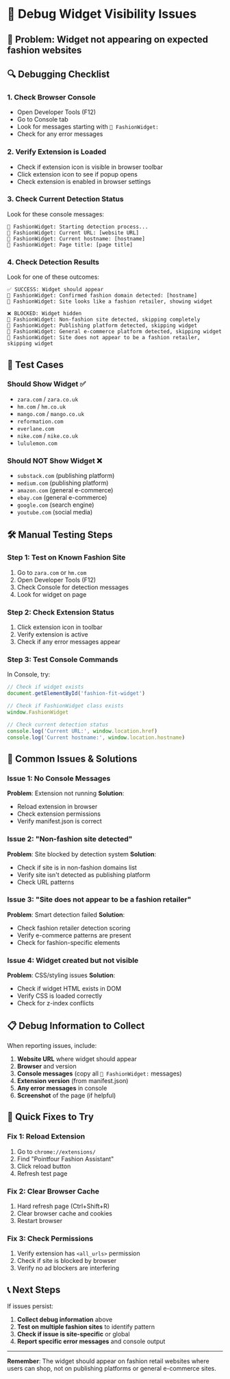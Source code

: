 # 🐛 Debug Widget Visibility Issues

## 🚨 **Problem**: Widget not appearing on expected fashion websites

## 🔍 **Debugging Checklist**

### 1. **Check Browser Console**
- Open Developer Tools (F12)
- Go to Console tab
- Look for messages starting with `🎯 FashionWidget:`
- Check for any error messages

### 2. **Verify Extension is Loaded**
- Check if extension icon is visible in browser toolbar
- Click extension icon to see if popup opens
- Check extension is enabled in browser settings

### 3. **Check Current Detection Status**
Look for these console messages:
```
🎯 FashionWidget: Starting detection process...
🎯 FashionWidget: Current URL: [website URL]
🎯 FashionWidget: Current hostname: [hostname]
🎯 FashionWidget: Page title: [page title]
```

### 4. **Check Detection Results**
Look for one of these outcomes:
```
✅ SUCCESS: Widget should appear
🎯 FashionWidget: Confirmed fashion domain detected: [hostname]
🎯 FashionWidget: Site looks like a fashion retailer, showing widget

❌ BLOCKED: Widget hidden
🎯 FashionWidget: Non-fashion site detected, skipping completely
🎯 FashionWidget: Publishing platform detected, skipping widget
🎯 FashionWidget: General e-commerce platform detected, skipping widget
🎯 FashionWidget: Site does not appear to be a fashion retailer, skipping widget
```

## 🧪 **Test Cases**

### **Should Show Widget** ✅
- `zara.com` / `zara.co.uk`
- `hm.com` / `hm.co.uk`
- `mango.com` / `mango.co.uk`
- `reformation.com`
- `everlane.com`
- `nike.com` / `nike.co.uk`
- `lululemon.com`

### **Should NOT Show Widget** ❌
- `substack.com` (publishing platform)
- `medium.com` (publishing platform)
- `amazon.com` (general e-commerce)
- `ebay.com` (general e-commerce)
- `google.com` (search engine)
- `youtube.com` (social media)

## 🛠️ **Manual Testing Steps**

### **Step 1: Test on Known Fashion Site**
1. Go to `zara.com` or `hm.com`
2. Open Developer Tools (F12)
3. Check Console for detection messages
4. Look for widget on page

### **Step 2: Check Extension Status**
1. Click extension icon in toolbar
2. Verify extension is active
3. Check if any error messages appear

### **Step 3: Test Console Commands**
In Console, try:
```javascript
// Check if widget exists
document.getElementById('fashion-fit-widget')

// Check if FashionWidget class exists
window.FashionWidget

// Check current detection status
console.log('Current URL:', window.location.href)
console.log('Current hostname:', window.location.hostname)
```

## 🚨 **Common Issues & Solutions**

### **Issue 1: No Console Messages**
**Problem**: Extension not running
**Solution**: 
- Reload extension in browser
- Check extension permissions
- Verify manifest.json is correct

### **Issue 2: "Non-fashion site detected"**
**Problem**: Site blocked by detection system
**Solution**: 
- Check if site is in non-fashion domains list
- Verify site isn't detected as publishing platform
- Check URL patterns

### **Issue 3: "Site does not appear to be a fashion retailer"**
**Problem**: Smart detection failed
**Solution**:
- Check fashion retailer detection scoring
- Verify e-commerce patterns are present
- Check for fashion-specific elements

### **Issue 4: Widget created but not visible**
**Problem**: CSS/styling issues
**Solution**:
- Check if widget HTML exists in DOM
- Verify CSS is loaded correctly
- Check for z-index conflicts

## 📋 **Debug Information to Collect**

When reporting issues, include:
1. **Website URL** where widget should appear
2. **Browser** and version
3. **Console messages** (copy all `🎯 FashionWidget:` messages)
4. **Extension version** (from manifest.json)
5. **Any error messages** in console
6. **Screenshot** of the page (if helpful)

## 🔧 **Quick Fixes to Try**

### **Fix 1: Reload Extension**
1. Go to `chrome://extensions/`
2. Find "Pointfour Fashion Assistant"
3. Click reload button
4. Refresh test page

### **Fix 2: Clear Browser Cache**
1. Hard refresh page (Ctrl+Shift+R)
2. Clear browser cache and cookies
3. Restart browser

### **Fix 3: Check Permissions**
1. Verify extension has `<all_urls>` permission
2. Check if site is blocked by browser
3. Verify no ad blockers are interfering

## 📞 **Next Steps**

If issues persist:
1. **Collect debug information** above
2. **Test on multiple fashion sites** to identify pattern
3. **Check if issue is site-specific** or global
4. **Report specific error messages** and console output

---

**Remember**: The widget should appear on fashion retail websites where users can shop, not on publishing platforms or general e-commerce sites.
